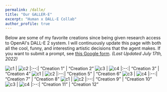 ```yaml
---
permalink: /dalle/
title: "Our GALLER-E"
excerpt: "Human x DALL-E Collab"
author_profile: true
---
```


Below are some of my favorite creations since being given research access to OpenAI's DALL-E 2 system. I will continuously update this page with both all the cool, funny, and interesting artistic decisions that the agent makes. If you want to submit a prompt, see [this Google form](https://forms.gle/2XEHsJ1hhEdRF1zT7). *(Last Updated July 17th, 2022)*


![c1](/images/dalle/dalle_c1.png) | ![c2](/images/dalle/dalle_c2.png)
|:--:|
<q>Creation 1</q> | <q>Creation 2</q>
![c3](/images/dalle/dalle_c3.png) | ![c4](/images/dalle/dalle_c4.png)
|:--:|
<q>Creation 3</q> | <q>Creation 4</q>
![c1](/images/dalle/dalle_c5.png) | ![c2](/images/dalle/dalle_c6.png)
|:--:|
<q>Creation 5</q> | <q>Creation 6</q>
![c3](/images/dalle/dalle_c7.png) | ![c4](/images/dalle/dalle_c8.png)
|:--:|
<q>Creation 7</q> | <q>Creation 8</q>
![c1](/images/dalle/dalle_c9.png) | ![c2](/images/dalle/dalle_c10.png)
|:--:|
<q>Creation 9</q> | <q>Creation 10</q>
![c3](/images/dalle/dalle_c11.png) | ![c4](/images/dalle/dalle_c12.png)
|:--:|
<q>Creation 11</q> | <q>Creation 12</q>
